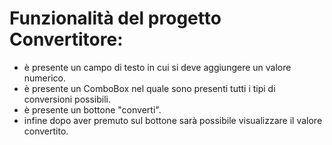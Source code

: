 # Funzionalità del progetto Convertitore:
- è presente un campo di testo in cui si deve aggiungere un valore numerico.
- è presente un ComboBox nel quale sono presenti tutti i tipi di conversioni possibili.
- è presente un bottone "converti".
- infine dopo aver premuto sul bottone sarà possibile visualizzare il valore convertito.
